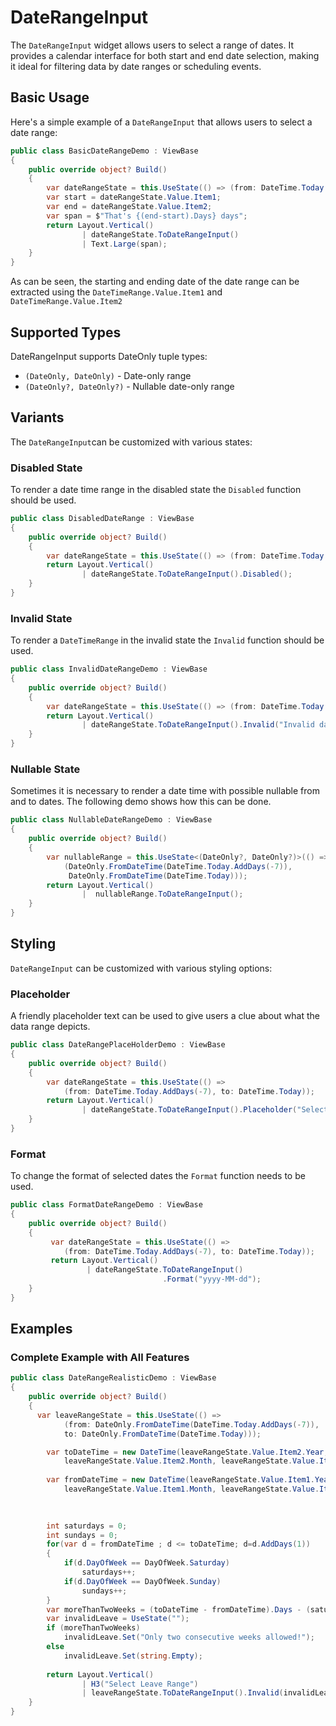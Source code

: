 # DateRangeInput

<Ingress Text="Select date ranges with an intuitive calendar interface for start and end dates, perfect for filtering and event scheduling." />

The `DateRangeInput` widget allows users to select a range of dates. It provides a calendar interface for both start and end date selection, making it ideal for filtering data by date ranges or scheduling events.

## Basic Usage

Here's a simple example of a `DateRangeInput` that allows users to select a date range:

```csharp demo-below
public class BasicDateRangeDemo : ViewBase
{
    public override object? Build()
    {    
        var dateRangeState = this.UseState(() => (from: DateTime.Today.AddDays(-7), to: DateTime.Today));
        var start = dateRangeState.Value.Item1;
        var end = dateRangeState.Value.Item2;
        var span = $"That's {(end-start).Days} days";
        return Layout.Vertical()
                | dateRangeState.ToDateRangeInput()
                | Text.Large(span);
    }    
}        
```

As can be seen, the starting and ending date of the date range can be extracted using the
`DateTimeRange.Value.Item1` and `DateTimeRange.Value.Item2`

## Supported Types

DateRangeInput supports DateOnly tuple types:

- `(DateOnly, DateOnly)` - Date-only range
- `(DateOnly?, DateOnly?)` - Nullable date-only range

## Variants

The `DateRangeInput`can be customized with various states:

### Disabled State

To render a date time range in the disabled state the `Disabled` function
should be used.

```csharp demo-below ivy-bg
public class DisabledDateRange : ViewBase
{   
    public override object? Build()
    {    
        var dateRangeState = this.UseState(() => (from: DateTime.Today.AddDays(-7), to: DateTime.Today));
        return Layout.Vertical()
                | dateRangeState.ToDateRangeInput().Disabled();
    }
}    
```

### Invalid State

To render a `DateTimeRange` in the invalid state the `Invalid` function
should be used.

```csharp demo-below ivy-bg
public class InvalidDateRangeDemo : ViewBase 
{    
    public override object? Build()
    {    
        var dateRangeState = this.UseState(() => (from: DateTime.Today.AddDays(-7), to: DateTime.Today));
        return Layout.Vertical()
                | dateRangeState.ToDateRangeInput().Invalid("Invalid date range");
    }
}    
```

### Nullable State

Sometimes it is necessary to render a date time with possible nullable from and to dates.
The following demo shows how this can be done.

```csharp demo-below ivy-bg
public class NullableDateRangeDemo : ViewBase
{
    public override object? Build()
    {    
        var nullableRange = this.UseState<(DateOnly?, DateOnly?)>(() => 
            (DateOnly.FromDateTime(DateTime.Today.AddDays(-7)), 
             DateOnly.FromDateTime(DateTime.Today)));
        return Layout.Vertical()
                |  nullableRange.ToDateRangeInput();
    }    
}
```

## Styling

`DateRangeInput` can be customized with various styling options:

### Placeholder

A friendly placeholder text can be used to give users a clue about what the data range depicts.

```csharp demo-below ivy-bg
public class DateRangePlaceHolderDemo : ViewBase 
{   
    public override object? Build()
    {    
        var dateRangeState = this.UseState(() => 
            (from: DateTime.Today.AddDays(-7), to: DateTime.Today));
        return Layout.Vertical()
                | dateRangeState.ToDateRangeInput().Placeholder("Select a date range");
    }
}    
```

### Format

To change the format of selected dates the `Format` function needs to be used.

```csharp demo-below ivy-bg
public class FormatDateRangeDemo : ViewBase
{
    public override object? Build()
    {   
         var dateRangeState = this.UseState(() => 
            (from: DateTime.Today.AddDays(-7), to: DateTime.Today));
         return Layout.Vertical()
                 | dateRangeState.ToDateRangeInput()
                                  .Format("yyyy-MM-dd");
    }    
}        
```

<WidgetDocs Type="Ivy.DateRangeInput" ExtensionTypes="Ivy.DateRangeInputExtensions" SourceUrl="https://github.com/Ivy-Interactive/Ivy-Framework/blob/main/Ivy/Widgets/Inputs/DateRangeInput.cs"/>

## Examples

### Complete Example with All Features

```csharp demo-tabs ivy-bg
public class DateRangeRealisticDemo : ViewBase
{
    public override object? Build()
    {
      var leaveRangeState = this.UseState(() =>
            (from: DateOnly.FromDateTime(DateTime.Today.AddDays(-7)), 
            to: DateOnly.FromDateTime(DateTime.Today)));

        var toDateTime = new DateTime(leaveRangeState.Value.Item2.Year,
            leaveRangeState.Value.Item2.Month, leaveRangeState.Value.Item2.Day);
        
        var fromDateTime = new DateTime(leaveRangeState.Value.Item1.Year,
            leaveRangeState.Value.Item1.Month, leaveRangeState.Value.Item1.Day);

        
        
        int saturdays = 0;
        int sundays = 0;
        for(var d = fromDateTime ; d <= toDateTime; d=d.AddDays(1))
        {
            if(d.DayOfWeek == DayOfWeek.Saturday)
                saturdays++;
            if(d.DayOfWeek == DayOfWeek.Sunday)
                sundays++;
        }
        var moreThanTwoWeeks = (toDateTime - fromDateTime).Days - (saturdays + sundays) > 10;
        var invalidLeave = UseState("");
        if (moreThanTwoWeeks)
            invalidLeave.Set("Only two consecutive weeks allowed!");    
        else
            invalidLeave.Set(string.Empty);
                            
        return Layout.Vertical()
                | H3("Select Leave Range")
                | leaveRangeState.ToDateRangeInput().Invalid(invalidLeave.Value);
    }    
}    
```

